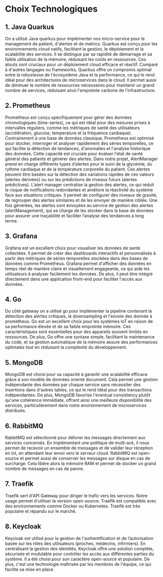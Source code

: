 # Choix Technologiques

## 1. **Java Quarkus**
On a utilisé Java quarkus pour implémenter nos micro-service pour le management de patient, d'alertes et de metrics.
Quarkus est conçu pour les environnements cloud natifs, facilitant la gestion, le déploiement et la scalabilité 
des services. Il se distingue par sa rapidité de démarrage et sa faible utilisation de la mémoire, réduisant les coûts 
en ressources. Ces atouts sont cruciaux pour un déploiement cloud efficace et réactif. Comparé à d'autres langages 
ou frameworks, Quarkus offre un compromis optimal entre la robustesse de l'écosystème Java et la performance, ce qui 
le rend idéal pour des architectures de microservices dans le cloud. Il permet aussi de diminuer le nombre de ressources nécessaires pour maintenir un grand nombre de services, réduisant ainsi l'empreinte carbone de l’infrastructure.

## 2. **Prometheus**
Prometheus est conçu spécifiquement pour gérer des données chronologiques (time-series), ce qui est idéal pour 
des mesures prises à intervalles réguliers, comme les métriques de santé des utilisateurs (accélération, glucose, temperature et la fréquence cardiaque). Contrairement à une base 
de données classique, Prometheus est optimisé pour stocker, interroger et analyser rapidement des séries temporelles, 
ce qui facilite la détection de tendances, d'anomalies et l'analyse historique des données. Cette capacité est cruciale 
pour évaluer l'état de santé général des patients et générer des alertes.  Dans notre projet, AlertManager prend en charge différents types d’alertes pour le suivi de la glycémie, du rythme cardiaque et de la température corporelle du patient. Ces alertes peuvent être basées sur la détection des variations rapides de ces valeurs (alertes dérivées) ou sur les prédictions de niveaux futurs (alertes prédictives). 
L’alert manager centralise la gestion des alertes, ce qui réduit le risque de notifications redondantes et améliore la réactivité du système face aux situations critiques. Il permet de configurer des niveaux de gravité, de regrouper des alertes similaires et de les envoyer de manière ciblée.
Une fois générées, les alertes sont envoyées au service de gestion des alertes (alertManagement), qui se charge de les stocker dans la base de données pour assurer une traçabilité et faciliter l’analyse des tendances à long terme.


## 3. **Grafana**
Grafana est un excellent choix pour visualiser les données de santé collectées. Il permet de créer des dashboards 
interactifs et personnalisés à partir des métriques de séries temporelles stockées dans des bases de données comme 
Prometheus. Grafana permet d'afficher des données en temps réel de manière claire et visuellement engageante, ce qui 
aide les utilisateurs à analyser facilement les données. De plus, il peut être intégré directement dans une application 
front-end pour faciliter l'accès aux données.

## 4. **Go**
Du côté gateway on a utilisé go pour implémenter la pipeline contenant la détection des alertes critiques, le downsampling et l'envoie des donnée à prometheus.
Go est un excellent choix pour les systèmes IoT en raison de sa performance élevée et de sa faible empreinte mémoire. 
Ces caractéristiques sont essentielles pour des appareils souvent limités en ressources. De plus, Go offre une syntaxe 
simple, facilitant la maintenance du code, et sa gestion automatique de la mémoire assure des performances optimales 
tout en réduisant la complexité du développement.

## 5. **MongoDB** 
MongoDB est choisi pour sa capacité à garantir une scalabilité efficace grâce à son modèle de données orienté document. 
Cela permet une gestion indépendante des données par chaque service sans nécessiter des insertions dans d'autres tables, 
ce qui le rend idéal pour des transactions indépendantes. De plus, MongoDB favorise l'eventual consistency plutôt 
qu'une cohérence immédiate, offrant ainsi une meilleure disponibilité des services, particulièrement dans 
notre environnement de microservices distribués.

## 6. **RabbitMQ**
RabbitMQ est sélectionné pour délivrer les messages directement aux services concernés. En implémentant une politique de multi-ack, il nous permet de recevoir un ensemble de messages et de valider leur réception en lot, en attendant leur envoi vers le serveur cloud. RabbitMQ est open-source et permet aussi de conserver les messages sur disque en cas de surcharge. Cela libère alors la mémoire RAM et permet de stocker un grand nombre de messages en cas de panne.

## 7. **Traefik**
Traefik sert d'API Gateway pour diriger le trafic vers les services. Notre usage permet d'utiliser la version open-source. Traefik est compatible avec des environnements comme Docker ou Kubernetes. Traefik est très populaire et répandu sur le marché.

## 8. **Keycloak**
Keycloak est utilisé pour la gestion de l'authentification et de l’autorisation basée sur les rôles des utilisateurs (proches, médecins, infirmiers). En centralisant la gestion des identités, Keycloak offre une solution complète, sécurisée et modulable pour contrôler les accès aux différentes parties du système. Il a été choisi pour son caractère open-source et populaire. De plus, c'est une technologie maîtrisée par les membres de l'équipe, ce qui facilite sa mise en place.
